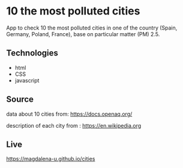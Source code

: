 # 10 the most polluted cities

App to check 10 the most polluted cities in one of the country (Spain, Germany, Poland, France), base on particular matter (PM) 2.5.

## Technologies
* html
* CSS
* javascript

## Source

data about 10 cities from: https://docs.openaq.org/

description of each city from : https://en.wikipedia.org

## Live
https://magdalena-u.github.io/cities
